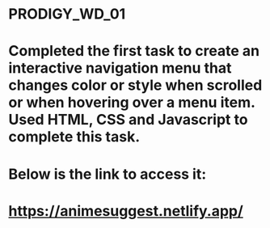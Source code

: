 # PRODIGY_WD_01
# Completed the first task to create an interactive navigation menu that changes color or style when scrolled or when hovering over a menu item.  Used HTML, CSS and Javascript to complete this task.
# Below is the link to access it:
# https://animesuggest.netlify.app/
